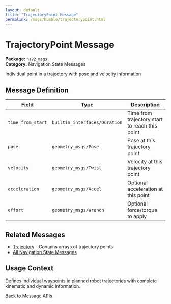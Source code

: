 ```yaml
---
layout: default
title: "TrajectoryPoint Message"
permalink: /msgs/humble/trajectorypoint.html
---
```


# TrajectoryPoint Message

**Package:** `nav2_msgs`  
**Category:** Navigation State Messages

Individual point in a trajectory with pose and velocity information

## Message Definition

| Field | Type | Description |
|-------|------|-------------|
| `time_from_start` | `builtin_interfaces/Duration` | Time from trajectory start to reach this point |
| `pose` | `geometry_msgs/Pose` | Pose at this trajectory point |
| `velocity` | `geometry_msgs/Twist` | Velocity at this trajectory point |
| `acceleration` | `geometry_msgs/Accel` | Optional acceleration at this point |
| `effort` | `geometry_msgs/Wrench` | Optional force/torque to apply |

## Related Messages

- [Trajectory](/msgs/humble/trajectory.html) - Contains arrays of trajectory points
- [All Navigation State Messages](/msgs/humble/index.html#navigation-state-messages)

## Usage Context

Defines individual waypoints in planned robot trajectories with complete kinematic and dynamic information.

[Back to Message APIs](/msgs/humble/)
